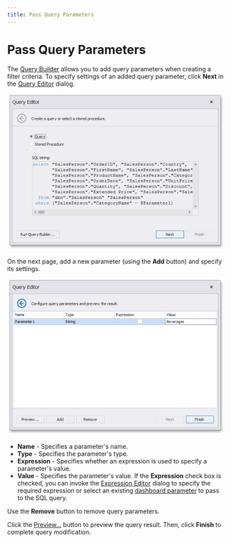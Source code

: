 ```yaml
---
title: Pass Query Parameters
---
```

# Pass Query Parameters
The [Query Builder](using-the-query-builder.md) allows you to add query parameters when creating a filter criteria. To specify settings of an added query parameter, click **Next** in the [Query Editor](using-the-query-editor.md) dialog.

![QueryEditorDialog_CustomSqlWithParameter](../../../images/img118169.png)

On the next page, add a new parameter (using the **Add** button) and specify its settings.

![QueryEditorDialog_Page2](../../../images/img121065.png)
* **Name** - Specifies a parameter's name.
* **Type** - Specifies the parameter's type.
* **Expression** - Specifies whether an expression is used to specify a parameter's value.
* **Value** - Specifies the parameter's value. If the **Expression** check box is checked, you can invoke the [Expression Editor](../../../../interface-elements-for-desktop/articles/expression-editor.md) dialog to specify the required expression or select an existing [dashboard parameter](../data-analysis/using-dashboard-parameters/creating-parameters.md) to pass to the SQL query.

Use the **Remove** button to remove query parameters.

Click the [Preview...](preview-data.md) button to preview the query result. Then, click **Finish** to complete query modification.